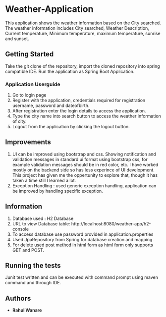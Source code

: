 # Weather-Application

This application shows the weather information based on the City searched. The weather information includes City searched, Weather Description, Current temperature, Minimum temperature, maximum temperature, sunrise and sunset.

## Getting Started

Take the git clone of the repository, import the cloned repository into spring compatible IDE. Run the application as Spring Boot Application.

### Application Userguide
1. Go to login page 
2. Register with the application, credentials required for registration username, password and dateofbirth.
3. After registration enter the login details to access the application.
4. Type the city name into search button to access the weather information of city.
5. Logout from the application by clicking the logout button.

## Improvements

1. UI can be improved using bootstrap and css. Showing notification and validation messages in standard ui format using bootstrap css, for example validation 	messages should be in red color, etc. I have worked mostly on the backend side so has less experince of UI development. This project has given me the oppertunity to explore that, though it has taken a time still I learned a lot. 
2. Exception Handling : used generic exception handling, application can be improved by handling specific exception.

## Information
1. Database used : H2 Database
2. URL to view Database table: http://localhost:8080/weather-app/h2-console
3. To access database use password provided in application.properties
3. Used JpaRepository from Spring for database creation and mapping.
4. For delete used post method in html form as html form only supports GET and POST.


## Running the tests

Junit test written and can be executed with command prompt using maven command and through IDE.


## Authors

* **Rahul Wanare** 
